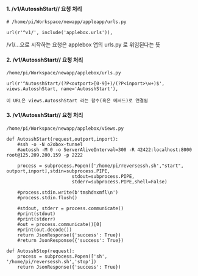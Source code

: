 #### 1. /v1/AutosshStart/<port>/<sshport> 요청 처리

```less
# /home/pi/Workspace/newapp/appleapp/urls.py

url(r'^v1/', include('applebox.urls')),
```
/v1/...으로 시작하는 요청은 applebox 앱의 urls.py 로 위임된다는 뜻


#### 2. /v1/AutosshStart/<port>/<sshport> 요청 처리
```less
/home/pi/Workspace/newapp/applebox/urls.py

url(r'^AutosshStart/(?P<outport>[0-9]+)/(?P<inport>\w+)$', views.AutosshStart, name='AutosshStart'),

이 URL은 views.AutosshStart 라는 함수(혹은 메서드)로 연결됨
```

#### 3. /v1/AutosshStart/<port>/<sshport> 요청 처리
```less
/home/pi/Workspace/newapp/applebox/views.py

def AutosshStart(request,outport,inport):
    #ssh -o -N o2obox-tunnel
    #autossh -M 0 -o ServerAliveInterval=300 -R 42422:localhost:8000 root@125.209.200.159 -p 2222

    process = subprocess.Popen(['/home/pi/reversessh.sh',"start", outport,inport],stdin=subprocess.PIPE,
                        stdout=subprocess.PIPE,
                        stderr=subprocess.PIPE,shell=False)

    #process.stdin.write(b'tmshdnxmfl\n')
    #process.stdin.flush()

    #stdout, stderr = process.communicate()
    #print(stdout)
    #print(stderr)
    #out = process.communicate()[0]
    #print(out.decode())
    return JsonResponse({'success': True})
    #return JsonResponse({'success': True})

def AutosshStop(request):
    process = subprocess.Popen(['sh', '/home/pi/reversessh.sh','stop'])
    return JsonResponse({'success': True})
```
